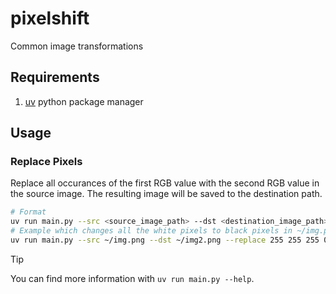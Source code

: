 # pixelshift
Common image transformations

## Requirements
1. [uv](https://github.com/astral-sh/uv) python package manager

## Usage

### Replace Pixels
Replace all occurances of the first RGB value with the second RGB value in the source image. The resulting image will be saved to the destination path.
```bash
# Format
uv run main.py --src <source_image_path> --dst <destination_image_path> --replace  <first_red> <first_green> <first_blue> <second_red> <second_green> <second_blue>
# Example which changes all the white pixels to black pixels in ~/img.png and saves the resulting image to ~/img2.png
uv run main.py --src ~/img.png --dst ~/img2.png --replace 255 255 255 0 0 0
```

> [!TIP]
> You can find more information with `uv run main.py --help`.
